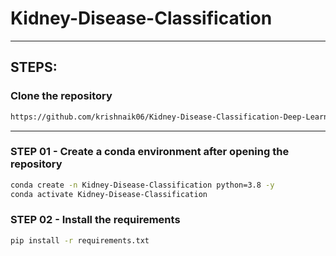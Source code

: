 # Kidney-Disease-Classification

---

## STEPS:

### Clone the repository

```bash
https://github.com/krishnaik06/Kidney-Disease-Classification-Deep-Learning-Project

```
---

### STEP 01 - Create a conda environment after opening the repository

```bash
conda create -n Kidney-Disease-Classification python=3.8 -y
conda activate Kidney-Disease-Classification

```
### STEP 02 - Install the requirements

```bash
pip install -r requirements.txt

